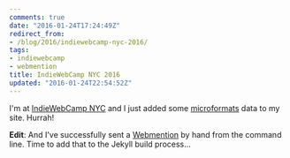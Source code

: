 ```yaml
---
comments: true
date: "2016-01-24T17:24:49Z"
redirect_from:
- /blog/2016/indiewebcamp-nyc-2016/
tags:
- indiewebcamp
- webmention
title: IndieWebCamp NYC 2016
updated: "2016-01-24T22:54:52Z"
---
```


I'm at [IndieWebCamp NYC](https://indiewebcamp.com/2016/NYC) and I just added
some [microformats](http://microformats.org/) data to my site. Hurrah!

**Edit**: And I've successfully sent a [Webmention](http://indiewebcamp.com/Webmention)
by hand from the command line. Time to add that to the Jekyll build process... 